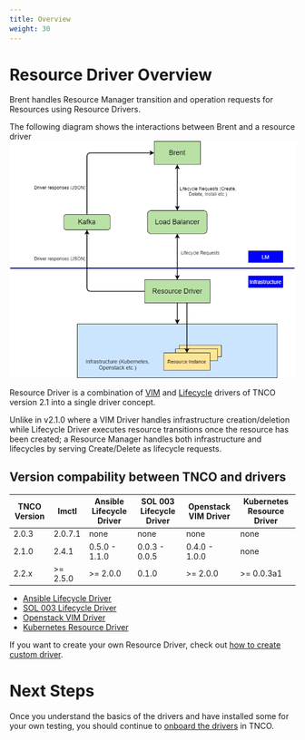```yaml
---
title: Overview
weight: 30
---
```


# Resource Driver Overview

Brent handles Resource Manager transition and operation requests for Resources using Resource Drivers.

The following diagram shows the interactions between Brent and a resource driver ![Brent and resource driver](/images/user-guides/resource-engineering/brent/BrentArchitecture-v2_2.png "Brent and resource driver")

Resource Driver is a combination of [VIM](http://servicelifecyclemanager.com/2.1.0/user-guides/resource-engineering/drivers/vim/overview/) and [Lifecycle](http://servicelifecyclemanager.com/2.1.0/user-guides/resource-engineering/drivers/lifecycle/overview/) drivers of TNCO version 2.1 into a single driver concept. 

Unlike in v2.1.0 where a VIM Driver handles infrastructure creation/deletion while Lifecycle Driver executes resource transitions once the resource has been created; a Resource Manager handles both infrastructure and lifecycles by serving Create/Delete as lifecycle requests.

## Version compability between TNCO and drivers

| TNCO Version | lmctl    | Ansible Lifecycle Driver | SOL 003 Lifecycle Driver | Openstack VIM Driver | Kubernetes Resource Driver |
|------------|----------|--------------------------|--------------------------|----------------------|----------------------------|
| 2.0.3      | 2.0.7.1  | none                     | none                     | none                 | none                       |
| 2.1.0      | 2.4.1    | 0.5.0 - 1.1.0            | 0.0.3 - 0.0.5            | 0.4.0 - 1.0.0        | none                       |
| 2.2.x      | >= 2.5.0 | >= 2.0.0                 | 0.1.0                    | >= 2.0.0             | >= 0.0.3a1                 |

- [Ansible Lifecycle Driver](https://github.com/accanto-systems/ansible-lifecycle-driver/blob/master/docs/index.md)
- [SOL 003 Lifecycle Driver](https://github.com/accanto-systems/sol003-lifecycle-driver)
- [Openstack VIM Driver](https://github.com/accanto-systems/openstack-vim-driver/blob/master/docs/index.md)
- [Kubernetes Resource Driver](https://github.com/accanto-systems/kubernetes-driver/blob/master/docs/index.md)

If you want to create your own Resource Driver, check out [how to create custom driver](/user-guides/resource-engineering/drivers/creating-drivers/).

# Next Steps

Once you understand the basics of the drivers and have installed some for your own testing, you should continue to [onboard the drivers](/user-guides/resource-engineering/drivers/onboarding/) in TNCO.